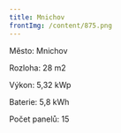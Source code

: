 ```yaml
---
title: Mnichov
frontImg: /content/875.png
---
```

Město: Mnichov

Rozloha: 28 m2

Výkon: 5,32 kWp

Baterie:  5,8 kWh

Počet panelů: 15